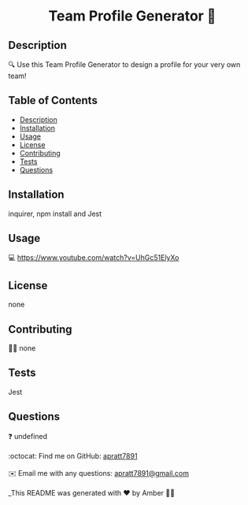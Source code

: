 <h1 align="center">Team Profile Generator 📕</h1>
  

## Description
🔍 Use this Team Profile Generator to design a profile for your very own team!
## Table of Contents
- [Description](#description)
- [Installation](#install)
- [Usage](#usage)
- [License](#license)
- [Contributing](#contribution)
- [Tests](#test)
- [Questions](#questions)
## Installation
 inquirer, npm install and Jest
## Usage
💻 <a href="https://www.youtube.com/watch?v=UhGc51ElyXo" alt="youtube video"></a>
https://www.youtube.com/watch?v=UhGc51ElyXo
## License
none
<br />

## Contributing
👩‍💻  none 
## Tests
Jest
## Questions
❓ undefined<br />
<br />
:octocat: Find me on GitHub: [apratt7891](https://github.com/apratt7891)<br />
<br />
✉️ Email me with any questions: apratt7891@gmail.com<br /><br />
_This README was generated with ❤️ by Amber 👩‍💻